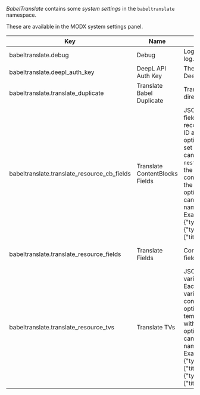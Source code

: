 _BabelTranslate_ contains some _system settings_ in the `babeltranslate` namespace.

These are available in the MODX system settings panel.

| Key                                         | Name                           | Description                                                                                                                                                                                                                                                                                                                                                                                                                                                                                                                                                                                                                                                                                                                           | Default                       |
|---------------------------------------------|--------------------------------|---------------------------------------------------------------------------------------------------------------------------------------------------------------------------------------------------------------------------------------------------------------------------------------------------------------------------------------------------------------------------------------------------------------------------------------------------------------------------------------------------------------------------------------------------------------------------------------------------------------------------------------------------------------------------------------------------------------------------------------|-------------------------------|
| babeltranslate.debug                        | Debug                          | Log debug information in MODX error log.                                                                                                                                                                                                                                                                                                                                                                                                                                                                                                                                                                                                                                                                                              | No                            |
| babeltranslate.deepl_auth_key               | DeepL API Auth Key             | The DeepL Auth Key to access the DeepL API.                                                                                                                                                                                                                                                                                                                                                                                                                                                                                                                                                                                                                                                                                           | -                             |
| babeltranslate.translate_duplicate          | Translate Babel Duplicate      | Translate the duplicate Babel resource directly.                                                                                                                                                                                                                                                                                                                                                                                                                                                                                                                                                                                                                                                                                      | No                            |
| babeltranslate.translate_resource_cb_fields | Translate ContentBlocks Fields | JSON encoded object of ContentBlocks fields that need to be translated. Each record contains the ContentBlocks field ID as a key, the value contains several options: `type` is optional (it is otherwise set by the ContentBlocks field type) and can be filled with `text`, `single` and `grid`. `nested` is optional (it is otherwise set by the ContentBlocks field type) and it can contain the key of the nested values in the ContentBlocks value. `fields` is optional (it defaults to `["value"]`) and it can be filled with an array of field names which will be translated. Example: {"1":{"type":"text"},"8":{"type":"single","fields":["title"]},"9":{"type":"grid","nested":"images",fields":["title","description"]}} | -                             |
| babeltranslate.translate_resource_fields    | Translate Fields               | Comma-separated list of resource fields that need to be translated.                                                                                                                                                                                                                                                                                                                                                                                                                                                                                                                                                                                                                                                                   | pagetitle, longtitle, content |
| babeltranslate.translate_resource_tvs       | Translate TVs                  | JSON encoded object of template variables that need to be translated. Each record contains the template variable name as a key, the value contains several options: `type` is optional (it is otherwise set by the template variable type) and can be filled with `text`, `single` and `grid`. `fields` is optional (it defaults to `["value"]`) and it can be filled with an array of field names which will be translated. Example: {"rte":{"type":"text"},"migx":{"type":"grid","fields":["title","description"]},"imageplus":{"type":"single","fields":["title","description"]}}                                                                                                                                                  | -                             |
